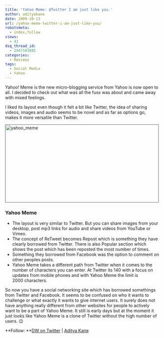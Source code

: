 ```yaml
---
title: 'Yahoo Meme: @Twitter I am just like you.'
author: adityakane
date: 2009-10-13
url: /yahoo-meme-twitter-i-am-just-like-you/
robotsmeta:
  - index,follow
views:
  - 41
dsq_thread_id:
  - 2947103085
categories:
  - Reviews
tags:
  - Social Media
  - Yahoo
---
```

Yahoo! Meme is the new micro-blogging service from Yahoo is now open to all. I decided to check out what was all the fuss was about and came away with mixed feelings.

I liked its layout even though it felt a bit like Twitter, the idea of sharing videos, images and audio seems to be novel and as far as options go, makes it more versatile than Twitter.

<img class="alignnone size-full wp-image-15812" style="border: 1px solid grey" src="http://cdn.devilsworkshop.org/files/2009/10/yahoo_meme.png" alt="yahoo_meme" width="500" height="254" />

### Yahoo Meme

  * The layout is very similar to Twitter. But you can share images from your desktop, post mp3 links for audio and share videos from YouTube or Vimeo.
  * The concept of ReTweet becomes Repost which is something they have clearly borrowed from Twitter. There is also Popular section which shows the post which has been reposted the most number of times.
  * Something they borrowed from Facebook was the option to comment on other peoples posts.
  * Yahoo Meme takes a different path from Twitter when it comes to the number of characters you can enter. At Twitter its 140 with a focus on updates from mobile phones and with Yahoo Meme the limit is 2000 characters.

So now you have a social networking site which has borrowed somethings from Twitter and Facebook. It seems to be confused on who it wants to challenge or what exactly it wants to give internet users. It surely does not have anything really different from other websites for people to actively want to be a part of Yahoo Meme. It still is early days but at the moment it just looks like Yahoo Meme is a clone of Twitter without the high number of users. 😉

**Follow: **<a href="http://twitter.com/devils_workshop" onclick="_gaq.push(['_trackEvent', 'outbound-article', 'http://twitter.com/devils_workshop', 'DW on Twitter']);" >DW on Twitter</a> | <a href="http://twitter.com/bombaypirate" onclick="_gaq.push(['_trackEvent', 'outbound-article', 'http://twitter.com/bombaypirate', 'Aditya Kane']);" >Aditya Kane</a>
